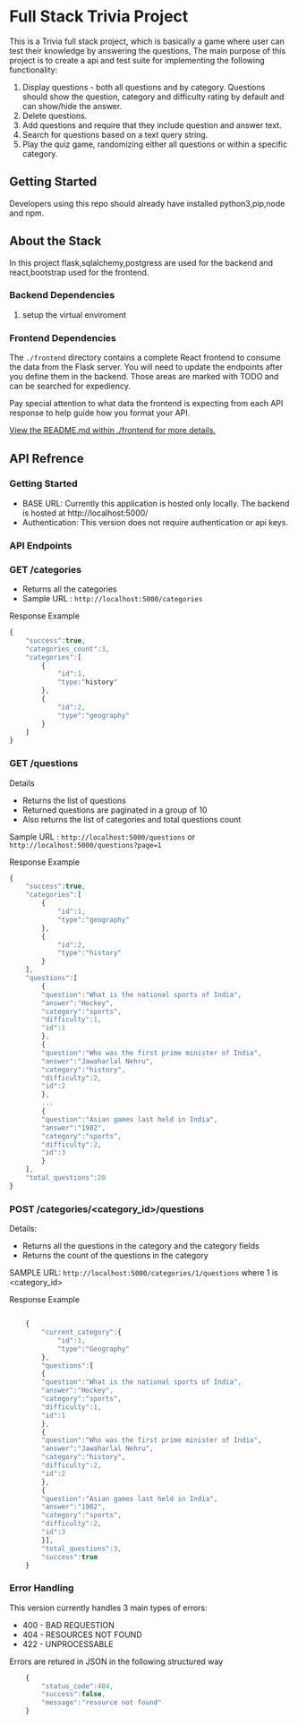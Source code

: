 # Full Stack Trivia Project

This is a Trivia full stack project, which is basically a game where user can test their knowledge by answering the questions, The main purpose of this project is to create a api and test suite for implementing the following functionality:

1) Display questions - both all questions and by category. Questions should show the question, category and difficulty rating by default and can show/hide the answer. 
2) Delete questions.
3) Add questions and require that they include question and answer text.
4) Search for questions based on a text query string.
5) Play the quiz game, randomizing either all questions or within a specific category. 


## Getting Started 

Developers using this repo should already have installed python3,pip,node and npm.

## About the Stack

In this project flask,sqlalchemy,postgress are used for the backend and react,bootstrap used for the frontend.

### Backend Dependencies

1. setup the virtual enviroment




### Frontend Dependencies

The `./frontend` directory contains a complete React frontend to consume the data from the Flask server. You will need to update the endpoints after you define them in the backend. Those areas are marked with TODO and can be searched for expediency. 

Pay special attention to what data the frontend is expecting from each API response to help guide how you format your API. 

[View the README.md within ./frontend for more details.](./frontend/README.md)


## API Refrence

### Getting Started
* BASE URL: Currently this application is hosted only locally. The backend is hosted at http://localhost:5000/
* Authentication: This version does not require authentication or api keys.



### API Endpoints

### GET /categories

* Returns all the categories
* Sample URL : `http://localhost:5000/categories`

Response Example

```javascript
{
    "success":true,
    "categories_count":3,
    "categories":[
        {
            "id":1,
            "type:"history"
        },
        {
            "id":2,
            "type":"geography"
        }
    ]
}
```


### GET /questions
    
Details
* Returns the list of questions
* Returned questions are paginated in a group of 10
* Also returns the list of categories and total questions count

Sample URL : `http://localhost:5000/questions` or `http://localhost:5000/questions?page=1` 

Response Example

```javascript
{   
    "success":true,
    "categories":[
        {
            "id":1,
            "type":"geography"
        },
        {
            "id":2,
            "type":"history"
        }
    ],
    "questions":[
        {
        "question":"What is the national sports of India",
        "answer":"Hockey",
        "category":"sports",
        "difficulty":1,
        "id":1
        },
        {
        "question":"Who was the first prime minister of India",
        "answer":"Jawaharlal Nehru",
        "category":"history",
        "difficulty":2,
        "id":2
        },
        ...
        {
        "question":"Asian games last held in India",
        "answer":"1982",
        "category":"sports",
        "difficulty":2,
        "id":3
        }
    ],
    "total_questions":20
}
```


### POST /categories/<category_id>/questions

Details:
* Returns all the questions in the category and the category fields
* Returns the count of the questions in the category

SAMPLE URL: `http://localhost:5000/categories/1/questions` where 1 is <category_id>

Response Example


```javascript

    {
        "current_category":{
            "id":1,
            "type":"Geography"
        },
        "questions":[
        {
        "question":"What is the national sports of India",
        "answer":"Hockey",
        "category":"sports",
        "difficulty":1,
        "id":1
        },
        {
        "question":"Who was the first prime minister of India",
        "answer":"Jawaharlal Nehru",
        "category":"history",
        "difficulty":2,
        "id":2
        },
        {
        "question":"Asian games last held in India",
        "answer":"1982",
        "category":"sports",
        "difficulty":2,
        "id":3
        }],
        "total_questions":3,
        "success":true
    }


```



### Error Handling
This version currently handles 3 main types of errors:
* 400 - BAD REQUESTION
* 404 - RESOURCES NOT FOUND
* 422 - UNPROCESSABLE
    
Errors are retured in JSON in the following structured way
```javascript
    {
        "status_code":404,
        "success":false,
        "message":"resource not found"
    }
```

